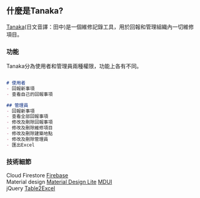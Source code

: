 ## 什麼是Tanaka?

[Tanaka](https://yuenhk.github.io/Tanaka)(日文音譯：田中)是一個維修記錄工具，用於回報和管理組織內一切維修項目。

### 功能

Tanaka分為使用者和管理員兩種權限，功能上各有不同。

```markdown

# 使用者
- 回報新事項
- 查看自己的回報事項

## 管理員
- 回報新事項
- 查看全部回報事項
- 修改及刪除回報事項
- 修改及刪除維修項目
- 修改及刪除建築地點
- 修改及刪除管理員
- 匯出Excel

```

### 技術細節

Cloud Firestore [Firebase](https://firebase.google.com/)   
Material design [Material Design Lite](https://getmdl.io/) [MDUI](https://github.com/zdhxiong/mdui)  
jQuery [Table2Excel](https://github.com/rainabba/jquery-table2excel)  

